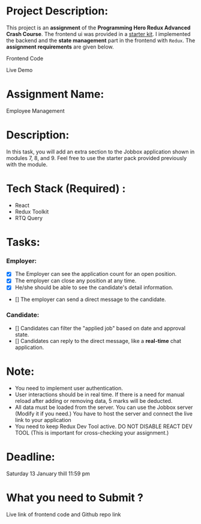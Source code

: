 # Project Description:

This project is an **assignment** of the **Programming Hero Redux Advanced Crash Course**. The frontend ui was provided in a [starter kit](https://github.com/mir-hussain/jobbox-starter). I implemented the backend and the **state management** part in the frontend with `Redux`. The **assignment requirements** are given below.

Frontend Code

Live Demo

# Assignment Name:

Employee Management

# Description:

In this task, you will add an extra section to the Jobbox application shown in modules 7, 8, and 9. Feel free to use the starter pack provided previously with the module.

# Tech Stack (Required) :

- React
- Redux Toolkit
- RTQ Query

# Tasks:

### Employer:

- [x] The Employer can see the application count for an open position.
- [x] The employer can close any position at any time.
- [x] He/she should be able to see the candidate's detail information.
- [] The employer can send a direct message to the candidate.

### Candidate:

- [] Candidates can filter the "applied job" based on date and approval state.
- [] Candidates can reply to the direct message, like a **real-time** chat application.

# Note:
- You need to implement user authentication.
- User interactions should be in real time. If there is a need for manual reload after adding or removing data, 5 marks will be deducted.
- All data must be loaded from the server. You can use the Jobbox server (Modify it if you need.) You have to host the server and connect the live link to your application
- You need to keep Redux Dev Tool active. DO NOT DISABLE REACT DEV TOOL (This is important for cross-checking your assignment.)

# Deadline: 
Saturday 13 January thill 11:59 pm

# What you need to Submit ?
Live link of frontend code and Github repo link

